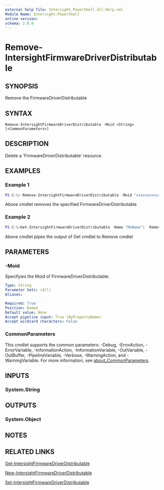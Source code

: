 ```yaml
---
external help file: Intersight.PowerShell.dll-Help.xml
Module Name: Intersight.PowerShell
online version:
schema: 2.0.0
---
```


# Remove-IntersightFirmwareDriverDistributable

## SYNOPSIS
Remove the FirmwareDriverDistributable

## SYNTAX

```
Remove-IntersightFirmwareDriverDistributable -Moid <String> [<CommonParameters>]
```

## DESCRIPTION
Delete a &apos;FirmwareDriverDistributable&apos; resource.

## EXAMPLES

### Example 1
```powershell
PS C:\> Remove-IntersightFirmwareDriverDistributable -Moid "xxxxxxxxxxxxxxxxxxxxxxxxxxx"
```
Above cmdlet removes the specified FirmwareDriverDistributable 

### Example 2
```powershell
PS C:\>Get-IntersightFirmwareDriverDistributable -Name "MoName"|  Remove-IntersightFirmwareDriverDistributable
```
Above cmdlet pipes the output of Get cmdlet to Remove cmdlet

## PARAMETERS

### -Moid
Specifyies the Moid of FirmwareDriverDistributable.

```yaml
Type: String
Parameter Sets: (All)
Aliases:

Required: True
Position: Named
Default value: None
Accept pipeline input: True (ByPropertyName)
Accept wildcard characters: False
```

### CommonParameters
This cmdlet supports the common parameters: -Debug, -ErrorAction, -ErrorVariable, -InformationAction, -InformationVariable, -OutVariable, -OutBuffer, -PipelineVariable, -Verbose, -WarningAction, and -WarningVariable. For more information, see [about_CommonParameters](http://go.microsoft.com/fwlink/?LinkID=113216).

## INPUTS

### System.String

## OUTPUTS

### System.Object
## NOTES

## RELATED LINKS

[Get-IntersightFirmwareDriverDistributable](./Get-IntersightFirmwareDriverDistributable.md)

[New-IntersightFirmwareDriverDistributable](./New-IntersightFirmwareDriverDistributable.md)

[Set-IntersightFirmwareDriverDistributable](./Set-IntersightFirmwareDriverDistributable.md)

